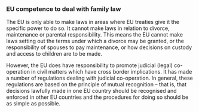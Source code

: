 ###  EU competence to deal with family law

The EU is only able to make laws in areas where EU treaties give it the
specific power to do so. It cannot make laws in relation to divorce,
maintenance or parental responsibility. This means the EU cannot make laws
setting out the terms under which a divorce may be granted, or the
responsibility of spouses to pay maintenance, or how decisions on custody and
access to children are to be made.

However, the EU does have responsibility to promote judicial (legal) co-
operation in civil matters which have cross border implications. It has made a
number of regulations dealing with judicial co-operation. In general, these
regulations are based on the principle of mutual recognition – that is, that
decisions lawfully made in one EU country should be recognised and enforced in
other EU countries and the procedures for doing so should be as simple as
possible.
